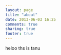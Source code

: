 ```yaml
---
layout: page
title: "about"
date: 2013-06-03 16:25
comments: true
sharing: true
footer: true
---
```

heloo ths is tanu
